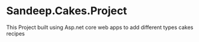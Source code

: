# Sandeep.Cakes.Project
This Project built using Asp.net core web apps to add different types cakes recipes
